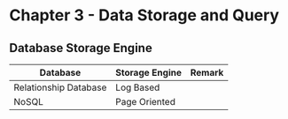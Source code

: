 # Chapter 3 - Data Storage and Query

## Database Storage Engine

| Database              | Storage Engine | Remark |
| --------------------- | -------------- | ------ |
| Relationship Database | Log Based      |        |
| NoSQL                 | Page Oriented  |        |